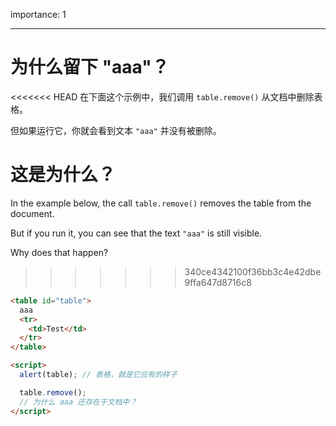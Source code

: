 importance: 1

---

# 为什么留下 "aaa"？

<<<<<<< HEAD
在下面这个示例中，我们调用 `table.remove()` 从文档中删除表格。

但如果运行它，你就会看到文本 `"aaa"` 并没有被删除。

这是为什么？
=======
In the example below, the call `table.remove()` removes the table from the document.

But if you run it, you can see that the text `"aaa"` is still visible.

Why does that happen?
>>>>>>> 340ce4342100f36bb3c4e42dbe9ffa647d8716c8

```html height=100 run
<table id="table">
  aaa
  <tr>
    <td>Test</td>
  </tr>
</table>

<script>
  alert(table); // 表格，就是它应有的样子

  table.remove();
  // 为什么 aaa 还存在于文档中？
</script>
```
